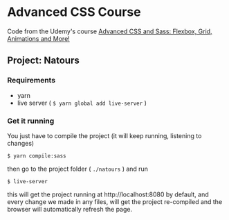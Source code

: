 # Advanced CSS Course

Code from the Udemy's course [Advanced CSS and Sass: Flexbox, Grid, Animations and More!
](https://www.udemy.com/advanced-css-and-sass/)

## Project: Natours

### Requirements

 - yarn
 - live server ( `$ yarn global add live-server` )

### Get it running

You just have to compile the project (it will keep running, listening to changes)

`$ yarn compile:sass`

then go to the project folder ( `./natours` ) and run

`$ live-server`

this will get the project running at http://localhost:8080 by default, and every change we made in any files, will get the project re-compiled and the browser will automatically refresh the page.
